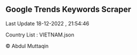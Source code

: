

## Google Trends Keywords Scraper 
 
Last Update 18-12-2022 , 21:54:46

Country List :
VIETNAM.json



© Abdul Muttaqin 
